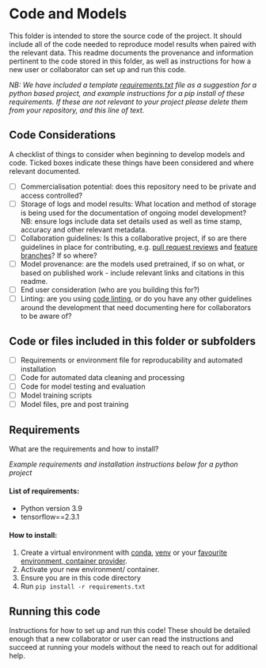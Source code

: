 # Code and Models

This folder is intended to store the source code of the project. It should include all of the code needed to reproduce model results when paired with the relevant data.
This readme documents the provenance and information pertinent to the code stored in this folder, as well as instructions for how a new user or collaborator can set up and run this code. 

*NB: We have included a template [requirements.txt](https://learnpython.com/blog/python-requirements-file/) file as a suggestion for a python based project, and example instructions for a pip install of these requirements.
If these are not relevant to your project please delete them from your repository, and this line of text.*

## Code Considerations

A checklist of things to consider when beginning to develop models and code. 
Ticked boxes indicate these things have been considered and where relevant documented.

- [ ] Commercialisation potential: does this repository need to be private and access controlled? 
- [ ] Storage of logs and model results: What location and method of storage is being used for the documentation of ongoing model development?
    NB: ensure logs include data set details used as well as time stamp, accuracy and other relevant metadata. 
- [ ] Collaboration guidelines: Is this a collaborative project, if so are there guidelines in place for contributing, e.g. [pull request reviews](https://www.atlassian.com/blog/git/written-unwritten-guide-pull-requests) and [feature branches](https://www.atlassian.com/git/tutorials/comparing-workflows/feature-branch-workflow)? If so where?
- [ ] Model provenance: are the models used pretrained, if so on what, or based on published work - include relevant links and citations in this readme. 
- [ ] End user consideration (who are you building this for?)
- [ ] Linting: are you using [code linting](https://towardsdatascience.com/come-on-lint-a-little-cleaning-up-your-code-with-linters-5d16b1bf19bd), or do you have any other guidelines around the development that need documenting here for collaborators to be aware of?

## Code or files included in this folder or subfolders

- [ ] Requirements or environment file for reproducability and automated installation
- [ ] Code for automated data cleaning and processing
- [ ] Code for model testing and evaluation
- [ ] Model training scripts
- [ ] Model files, pre and post training

## Requirements
What are the requirements and how to install?

*Example requirements and installation instructions below for a python project* 
#### List of requirements:

- Python version 3.9
- tensorflow==2.3.1

#### How to install:

1. Create a virtual environment with [conda](https://edcarp.github.io/introduction-to-conda-for-data-scientists/02-working-with-environments/index.html), [venv](https://docs.python.org/3/library/venv.html) or your [favourite environment, container provider](https://harvard-iacs.github.io/2020-AC295/lectures/lecture2/presentation/lecture2.pdf).
2. Activate your new environment/ container.
3. Ensure you are in this code directory
4. Run `pip install -r requirements.txt`




## Running this code

Instructions for how to set up and run this code!
These should be detailed enough that a new collaborator or user can read the instructions and succeed at running your models without the need to reach out for additional help.

